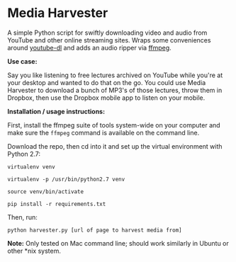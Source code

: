 # Media Harvester

A simple Python script for swiftly downloading video and audio from YouTube and other online streaming sites. Wraps some conveniences around [youtube-dl](https://github.com/rg3/youtube-dl) and adds an audio ripper via [ffmpeg](https://www.ffmpeg.org).

**Use case:** 

Say you like listening to free lectures archived on YouTube while you're at your desktop and wanted to do that on the go. You could use Media Harvester to download a bunch of MP3's of those lectures, throw them in Dropbox, then use the Dropbox mobile app to listen on your mobile.

**Installation / usage instructions:**

First, install the ffmpeg suite of tools system-wide on your computer and make sure the `ffmpeg` command is available on the command line.

Download the repo, then cd into it and set up the virtual environment with Python 2.7:

`virtualenv venv`

`virtualenv -p /usr/bin/python2.7 venv`

`source venv/bin/activate`

`pip install -r requirements.txt`

Then, run:

`python harvester.py [url of page to harvest media from]`

**Note:** Only tested on Mac command line; should work similarly in Ubuntu or other *nix system.